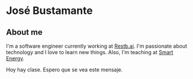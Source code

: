 # José Bustamante

## About me

I'm a software engineer currently working at [Restb.ai](https://www.restb.ai/). I'm passionate about technology and I love to learn new things.
Also, I'm teaching at [Smart Energy](https://www.talent.upc.edu/esp/estudis/formacio/curs/201800/master-formacion-permanente-smart-energy-energias-renovables-digitalizacion/). 

Hoy hay clase. Espero que se vea este mensaje.